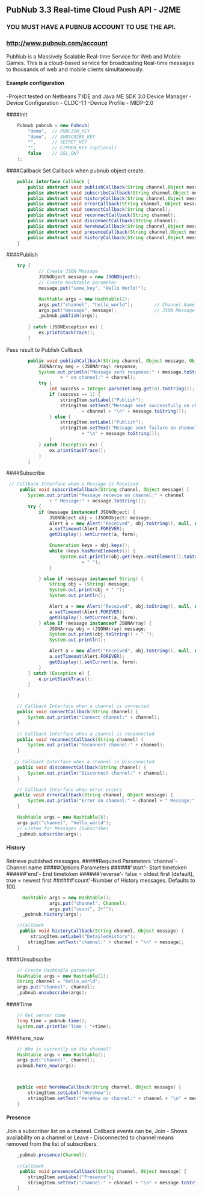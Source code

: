 ## PubNub 3.3 Real-time Cloud Push API - J2ME
### YOU MUST HAVE A PUBNUB ACCOUNT TO USE THE API.
### http://www.pubnub.com/account

PubNub is a Massively Scalable Real-time Service for Web and Mobile Games.
This is a cloud-based service for broadcasting Real-time messages
to thousands of web and mobile clients simultaneously.

#### Example configuration

-Project tested on Netbeans 7 IDE and Java ME SDK 3.0 Device Manager
-Device Configuration - CLDC-1.1
-Device Profile       - MIDP-2.0


####Init

```java
    Pubnub pubnub = new Pubnub(
        "demo",  // PUBLISH_KEY
        "demo",  // SUBSCRIBE_KEY
        "",      // SECRET_KEY
        "",      // CIPHER_KEY (optional)
        false    // SSL_ON?
    );
```


####Callback
Set Callback when pubnub object create.
```java
    public interface Callback {
	    public abstract void publishCallback(String channel,Object message,Object responce);
	    public abstract void subscribeCallback(String channel,Object message);
	    public abstract void historyCallback(String channel,Object message);
	    public abstract void errorCallback(String channel, Object message);
	    public abstract void connectCallback(String channel);
	    public abstract void reconnectCallback(String channel);
	    public abstract void disconnectCallback(String channel);
	    public abstract void hereNowCallback(String channel,Object message);
	    public abstract void presenceCallback(String channel,Object message);
	    public abstract void historyCallback(String channel,Object message);
	}
```
####Publish

```java
    try {
            // Create JSON Message
            JSONObject message = new JSONObject();
            // Create Hashtable parameter
            message.put("some_key", "Hello World!");

            Hashtable args = new Hashtable(2);
            args.put("channel", "hello_world");        // Channel Name
            args.put("message", message);              // JSON Message
            _pubnub.publish(args);
           
        } catch (JSONException ex) {
            ex.printStackTrace();
        }
```
Pass result to Publish Callback

```java
    	public void publishCallback(String channel, Object message, Object response) {
	        JSONArray meg = (JSONArray) response;
	        System.out.println("Message sent response:" + message.toString()
	                + " on channel:" + channel);
	        try {
	            int success = Integer.parseInt(meg.get(0).toString());
	            if (success == 1) {
	                stringItem.setLabel("Publish");
	                stringItem.setText("Message sent successfully on channel:"
	                        + channel + "\n" + message.toString());
	            } else {
	                stringItem.setLabel("Publish");
	                stringItem.setText("Message sent failure on channel:" + channel
	                        + "\n" + message.toString());
	            }
	        } catch (Exception ex) {
	            ex.printStackTrace();
	        }
	    }    
```

####Subscribe

```java
 // Callback Interface when a Message is Received
     public void subscribeCallback(String channel, Object message) {
        System.out.println("Message recevie on channel:" + channel
                + " Message:" + message.toString());
        try {
            if (message instanceof JSONObject) {
                JSONObject obj = (JSONObject) message;
                Alert a = new Alert("Received", obj.toString(), null, null);
                a.setTimeout(Alert.FOREVER);
                getDisplay().setCurrent(a, form);

                Enumeration keys = obj.keys();
                while (keys.hasMoreElements()) {
                    System.out.println(obj.get(keys.nextElement().toString())
                            + " ");
                }

            } else if (message instanceof String) {
                String obj = (String) message;
                System.out.print(obj + " ");
                System.out.println();

                Alert a = new Alert("Received", obj.toString(), null, null);
                a.setTimeout(Alert.FOREVER);
                getDisplay().setCurrent(a, form);
            } else if (message instanceof JSONArray) {
                JSONArray obj = (JSONArray) message;
                System.out.print(obj.toString() + " ");
                System.out.println();

                Alert a = new Alert("Received", obj.toString(), null, null);
                a.setTimeout(Alert.FOREVER);
                getDisplay().setCurrent(a, form);
            }
        } catch (Exception e) {
            e.printStackTrace();
        }

    }

    // Callback Interface when a channel is connected
    public void connectCallback(String channel) {
        System.out.println("Connect channel:" + channel);
    }

    // Callback Interface when a channel is reconnected
    public void reconnectCallback(String channel) {
        System.out.println("Reconnect channel:" + channel);
    }
    
   // Callback Interface when a channel is disconnected
    public void disconnectCallback(String channel) {
        System.out.println("Disconnect channel:" + channel);
    }

    // Callback Interface when error occurs
   public void errorCallback(String channel, Object message) {
        System.out.println("Error on channel:" + channel + " Message:" + message.toString());
    }

    Hashtable args = new Hashtable(6);
    args.put("channel", "hello_world");
    // Listen for Messages (Subscribe)
    _pubnub.subscribe(args);

```

#### History
Retrieve published messages.
#####Required Parameters
'channel'- Channel name
#####Options Parameters
######'start'- Start timetoken
######'end'- End timetoken
######'reverse'- false = oldest first (default), true = newest first
######'count'-Number of History messages. Defaults to 100.

```java
      Hashtable args = new Hashtable();
                args.put("channel", Channel);
                args.put("count", 2+"");
      _pubnub.history(args);

    //Callback
     public void historyCallback(String channel, Object message) {
         stringItem.setLabel("DetailedHistory");
        stringItem.setText("channel:" + channel + "\n" + message);
    }
```


####Unsubscribe

```java
    // Create Hashtable parameter
    Hashtable args = new Hashtable(1);
    String channel = "hello_world";
    args.put("channel", channel);
    _pubnub.unsubscribe(args);
```

####Time

```java
    // Get server time
    long time = pubnub.time();
    System.out.println("Time : "+time);
```

####here_now

```java
    // Who is currently on the channel?
    Hashtable args = new Hashtable();
    args.put("channel", channel);
    pubnub.here_now(args);



	public void hereNowCallback(String channel, Object message) {
        stringItem.setLabel("HereNow");
        stringItem.setText("HereNow on channel:" + channel + "\n" + message.toString());
    }
```


#### Presence
Join a subscriber list on a channel. Callback events can be, Join - Shows availability on a channel or Leave - Disconnected to channel means removed from the list of subscribers.
```java
	_pubnub.presence(Channel);
	
	//Callback
	 public void presenceCallback(String channel, Object message) {
        stringItem.setLabel("Presence");
        stringItem.setText("channel:" + channel + "\n" + message.toString());
    }
```
